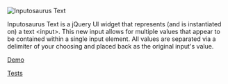 ![Inputosaurus Text](https://d672eyudr6aq1.cloudfront.net/img/input-o-saurus1.jpg)

Inputosaurus Text is a jQuery UI widget that represents (and is instantiated on) a text &lt;input&gt;. This new input allows for multiple values that appear to be contained within a single input element. All values are separated via a delimiter of your choosing and placed back as the original input's value.

[Demo](http://sproutsocial.github.com/inputosaurus-text/)

[Tests](http://sproutsocial.github.com/inputosaurus-text/tests/)

